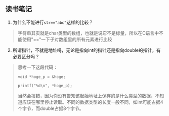 ## 读书笔记

1. 为什么不能进行`str=="abc"`这样的比较？

> 字符串其实就是char类型的数组，也就是说它不是标量，所以在C语言中不能使用"=="一下子对数组里的所有元素进行比较



2. 所谓指针，不就是地址吗，无论是指向int的指针还是指向double的指针，有必要区分吗？

> 思考一下这段代码：
>
> 
>
> `void *hoge_p = &hoge;` 
>
> `printf("%d\n", *hoge_p);`
>
> 
>
> 当然会报错，因为你没有告知该起始地址上保存的是什么类型的数据，不知道应该在哪里停止读取。不同的数据类型的长度一般不同，如int可能占据4个字节，而double占据8个字节。





















